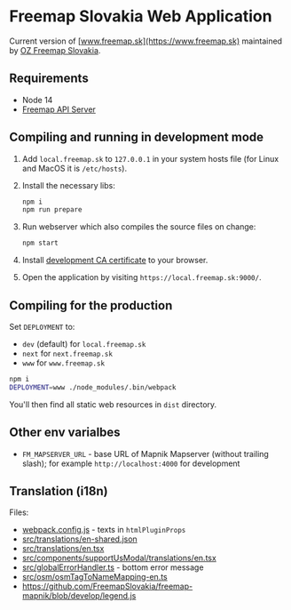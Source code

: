 # Freemap Slovakia Web Application

Current version of [www.freemap.sk](https://www.freemap.sk) maintained by [OZ Freemap Slovakia](https://oz.freemap.sk).

## Requirements

- Node 14
- [Freemap API Server](https://github.com/FreemapSlovakia/freemap-v3-nodejs-backend)

## Compiling and running in development mode

1. Add `local.freemap.sk` to `127.0.0.1` in your system hosts file (for Linux and MacOS it is `/etc/hosts`).

1. Install the necessary libs:

   ```bash
   npm i
   npm run prepare
   ```

1. Run webserver which also compiles the source files on change:

   ```bash
   npm start
   ```

1. Install [development CA certificate](./ssl/Freemap_CA.crt) to your browser.

1. Open the application by visiting `https://local.freemap.sk:9000/`.

## Compiling for the production

Set `DEPLOYMENT` to:

- `dev` (default) for `local.freemap.sk`
- `next` for `next.freemap.sk`
- `www` for `www.freemap.sk`

```bash
npm i
DEPLOYMENT=www ./node_modules/.bin/webpack
```

You'll then find all static web resources in `dist` directory.

## Other env varialbes

- `FM_MAPSERVER_URL` - base URL of Mapnik Mapserver (without trailing slash); for example `http://localhost:4000` for development

## Translation (i18n)

Files:

- [webpack.config.js](webpack.config.js) - texts in `htmlPluginProps`
- [src/translations/en-shared.json](src/translations/en-shared.json)
- [src/translations/en.tsx](src/translations/en.tsx)
- [src/components/supportUsModal/translations/en.tsx](src/components/supportUsModal/translations/en.tsx)
- [src/globalErrorHandler.ts](src/globalErrorHandler.ts) - bottom error message
- [src/osm/osmTagToNameMapping-en.ts](src/osm/osmTagToNameMapping-en.ts)
- https://github.com/FreemapSlovakia/freemap-mapnik/blob/develop/legend.js
